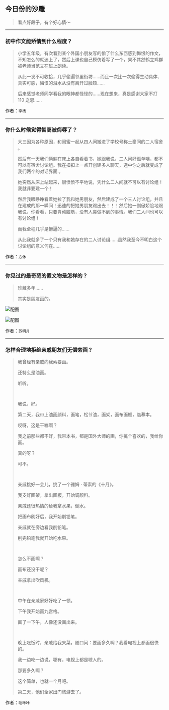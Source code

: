 ## 今日份的沙雕

> 看点好段子，有个好心情～


 
---

### 初中作文能矫情到什么程度？

> 小学五年级，有次看到某个外国小朋友写的偷了什么东西感到悔恨的作文，不知怎么的就迷上了，然后上课也自己模仿着写了一个，果不其然鹤立鸡群被老师当范文在班上朗读。
> 
> 从此一发不可收拾，几乎偷遍邻里街坊……而且一次比一次偷得生动具体、真实可感，悔恨的泪水从没有离开过脸颊……
> 
> 后来感觉老师同学看我的眼神都怪怪的……现在想来，真是感谢大家不打 110 之恩……


作者：`李杨`

---

### 你什么时候觉得智商被侮辱了？

> 大三因为各种原因，和闺蜜一起从四人间搬进了学校号称土豪间的二人宿舍 。
> 
> 然后有一天我们俩躺在床上各自看着书，她跟我说，二人间好孤单噢，都不可以有宿舍讨论组。我在扣扣上一点开创建多人聊天，选中你之后就变成了我们两个的对话界面 。
> 
> 她突然从床上站起来，很愤愤不平地说，凭什么二人间就不可以有讨论组！我就非要建一个！
> 
> 然后我眼睁睁看着她拉了我和她男朋友，然后建成了一个三人讨论组，并且在建成的那一瞬间！迅速的把她男朋友踢出去！！！然后她一副傲娇脸地跟我说，你看看，只要肯动脑筋，没有人类做不到的事情。我们二人间也可以有讨论组！
> 
> 而我全程几乎是懵逼的……
> 
> 从此我就多了一个只有我和她存在的二人讨论组……虽然我至今不明白这个讨论组的意义何在……


作者：`方休`

---

### 你见过的最奇葩的假文物是怎样的？

> 珍藏多年……
> 
> 其实是朋友画的。



![配图](http://pic2.zhimg.com/70/ce49a1288944c6983fae0221fcfb0c01_b.jpg)



![配图](http://pic4.zhimg.com/70/d55c87f0f60094017f8010b8905f4eff_b.jpg)


作者：`苏明月`

---

### 怎样合理地拒绝亲戚朋友们无偿索画？

> 我曾经有亲戚向我索要画。
> 
> 还特么是油画。
> 
> 听听。
> 
>  
> 
> 我说，好。
> 
> 第二天，我带上油画颜料，画笔，松节油，画架，画布画框，临摹本。
> 
> 哎呀，这是干嘛啊？
> 
> 我之前那些都不好，我带本书，都是国外大师的画，你挑个喜欢的，我给你画。
> 
> 真的呀？
> 
> 可不。
> 
>  
> 
> 亲戚挑好一会儿，挑了一个雅姆 · 蒂索的《十月》。
> 
> 我支好画架，拿出画板，开始调颜料。
> 
> 亲戚还很热情的给我拿水果，倒水。
> 
> 把画布刷好后，我开始削铅笔。
> 
> 亲戚就在旁边看我削铅笔。
> 
> 削完铅笔我就开始吃水果。
> 
>  
> 
> 怎么不画啊？
> 
> 画布还没干呢？
> 
> 亲戚拿出吹风机。
> 
>  
> 
> 中午在亲戚家好好吃了一顿。
> 
> 下午我开始画九宫格。
> 
> 画了一下午，人像还没画出来。
> 
>  
> 
> 晚上吃饭时，亲戚给我夹菜，随口问：要画多久啊？我看电视上都画很快的。
> 
> 我一边吃一边说，哪有，电视上都是唬人的。
> 
> 那要多久啊？
> 
> 这个简单，也就一个月吧。
> 
> 第二天，他们全家出门旅游去了。


作者：`哇咔咔`